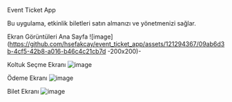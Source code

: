 Event Ticket App

Bu uygulama, etkinlik biletleri satın almanızı ve yönetmenizi sağlar.

Ekran Görüntüleri
Ana Sayfa
![image](https://github.com/hsefakcay/event_ticket_app/assets/121294367/09ab6d3b-4cf5-42b8-a016-b46c4c21cb7d -200x200)-

Koltuk Seçme Ekranı
![image](https://github.com/hsefakcay/event_ticket_app/assets/121294367/59497c26-c80c-4b84-88c8-96550266bbbb)

Ödeme Ekranı
![image](https://github.com/hsefakcay/event_ticket_app/assets/121294367/df72e2f5-1258-416d-a038-616d8a240e15)

Bilet Ekranı
![image](https://github.com/hsefakcay/event_ticket_app/assets/121294367/c424f776-c676-483e-9ad2-a9420f17872e)
